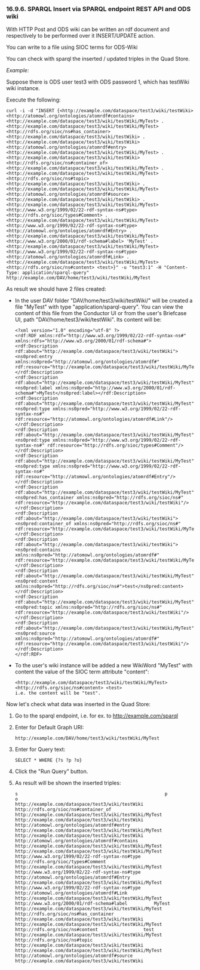 <div id="rdfinsertmethodsparqlqueryandodswiki" class="section">

<div class="titlepage">

<div>

<div>

### 16.9.6. SPARQL Insert via SPARQL endpoint REST API and ODS wiki

</div>

</div>

</div>

With HTTP Post and ODS wiki can be written an rdf document and
respectively to be performed over it INSERT/UPDATE action.

You can write to a file using SIOC terms for ODS-Wiki

You can check with sparql the inserted / updated triples in the Quad
Store.

<span class="emphasis">*Example:*</span>

Suppose there is ODS user test3 with ODS password 1, which has testWiki
wiki instance.

Execute the following:

``` programlisting
curl -i -d "INSERT {<http://example.com/dataspace/test3/wiki/testWiki> <http://atomowl.org/ontologies/atomrdf#contains> <http://example.com/dataspace/test3/wiki/testWiki/MyTest> . <http://example.com/dataspace/test3/wiki/testWiki/MyTest> <http://rdfs.org/sioc/ns#has_container> <http://example.com/dataspace/test3/wiki/testWiki> . <http://example.com/dataspace/test3/wiki/testWiki> <http://atomowl.org/ontologies/atomrdf#entry> <http://example.com/dataspace/test3/wiki/testWiki/MyTest> . <http://example.com/dataspace/test3/wiki/testWiki> <http://rdfs.org/sioc/ns#container_of> <http://example.com/dataspace/test3/wiki/testWiki/MyTest> . <http://example.com/dataspace/test3/wiki/testWiki/MyTest> <http://rdfs.org/sioc/ns#topic>  <http://example.com/dataspace/test3/wiki/testWiki> . <http://example.com/dataspace/test3/wiki/testWiki/MyTest> <http://atomowl.org/ontologies/atomrdf#source> <http://example.com/dataspace/test3/wiki/testWiki> . <http://example.com/dataspace/test3/wiki/testWiki/MyTest> <http://www.w3.org/1999/02/22-rdf-syntax-ns#type> <http://rdfs.org/sioc/types#Comment> . <http://example.com/dataspace/test3/wiki/testWiki/MyTest> <http://www.w3.org/1999/02/22-rdf-syntax-ns#type> <http://atomowl.org/ontologies/atomrdf#Entry> . <http://example.com/dataspace/test3/wiki/testWiki/MyTest> <http://www.w3.org/2000/01/rdf-schema#label> 'MyTest' . <http://example.com/dataspace/test3/wiki/testWiki/MyTest> <http://www.w3.org/1999/02/22-rdf-syntax-ns#type> <http://atomowl.org/ontologies/atomrdf#Link> . <http://example.com/dataspace/test3/wiki/testWiki/MyTest> <http://rdfs.org/sioc/ns#content> <test>}" -u "test3:1" -H "Content-Type: application/sparql-query" http://example.com/DAV/home/test3/wiki/testWiki/MyTest
```

As result we should have 2 files created:

<div class="itemizedlist">

- In the user DAV folder "DAV/home/test3/wiki/testWiki/" will be created
  a file "MyTest" with type "application/sparql-query". You can view the
  content of this file from the Conductor UI or from the user's
  Briefcase UI, path "DAV/home/test3/wiki/testWiki". Its content will
  be:

  ``` programlisting
  <?xml version="1.0" encoding="utf-8" ?>
  <rdf:RDF xmlns:rdf="http://www.w3.org/1999/02/22-rdf-syntax-ns#" xmlns:rdfs="http://www.w3.org/2000/01/rdf-schema#">
  <rdf:Description rdf:about="http://example.com/dataspace/test3/wiki/testWiki"><ns0pred:entry xmlns:ns0pred="http://atomowl.org/ontologies/atomrdf#" rdf:resource="http://example.com/dataspace/test3/wiki/testWiki/MyTest"/></rdf:Description>
  <rdf:Description rdf:about="http://example.com/dataspace/test3/wiki/testWiki/MyTest"><ns0pred:label xmlns:ns0pred="http://www.w3.org/2000/01/rdf-schema#">MyTest</ns0pred:label></rdf:Description>
  <rdf:Description rdf:about="http://example.com/dataspace/test3/wiki/testWiki/MyTest"><ns0pred:type xmlns:ns0pred="http://www.w3.org/1999/02/22-rdf-syntax-ns#" rdf:resource="http://atomowl.org/ontologies/atomrdf#Link"/></rdf:Description>
  <rdf:Description rdf:about="http://example.com/dataspace/test3/wiki/testWiki/MyTest"><ns0pred:type xmlns:ns0pred="http://www.w3.org/1999/02/22-rdf-syntax-ns#" rdf:resource="http://rdfs.org/sioc/types#Comment"/></rdf:Description>
  <rdf:Description rdf:about="http://example.com/dataspace/test3/wiki/testWiki/MyTest"><ns0pred:type xmlns:ns0pred="http://www.w3.org/1999/02/22-rdf-syntax-ns#" rdf:resource="http://atomowl.org/ontologies/atomrdf#Entry"/></rdf:Description>
  <rdf:Description rdf:about="http://example.com/dataspace/test3/wiki/testWiki/MyTest"><ns0pred:has_container xmlns:ns0pred="http://rdfs.org/sioc/ns#" rdf:resource="http://example.com/dataspace/test3/wiki/testWiki"/></rdf:Description>
  <rdf:Description rdf:about="http://example.com/dataspace/test3/wiki/testWiki"><ns0pred:container_of xmlns:ns0pred="http://rdfs.org/sioc/ns#" rdf:resource="http://example.com/dataspace/test3/wiki/testWiki/MyTest"/></rdf:Description>
  <rdf:Description rdf:about="http://example.com/dataspace/test3/wiki/testWiki"><ns0pred:contains xmlns:ns0pred="http://atomowl.org/ontologies/atomrdf#" rdf:resource="http://example.com/dataspace/test3/wiki/testWiki/MyTest"/></rdf:Description>
  <rdf:Description rdf:about="http://example.com/dataspace/test3/wiki/testWiki/MyTest"><ns0pred:content xmlns:ns0pred="http://rdfs.org/sioc/ns#">test</ns0pred:content></rdf:Description>
  <rdf:Description rdf:about="http://example.com/dataspace/test3/wiki/testWiki/MyTest"><ns0pred:topic xmlns:ns0pred="http://rdfs.org/sioc/ns#" rdf:resource="http://example.com/dataspace/test3/wiki/testWiki"/></rdf:Description>
  <rdf:Description rdf:about="http://example.com/dataspace/test3/wiki/testWiki/MyTest"><ns0pred:source xmlns:ns0pred="http://atomowl.org/ontologies/atomrdf#" rdf:resource="http://example.com/dataspace/test3/wiki/testWiki"/></rdf:Description>
  </rdf:RDF>
  ```

- To the user's wiki instance will be added a new WikiWord "MyTest" with
  content the value of the SIOC term attribute "content":

  ``` programlisting
  <http://example.com/dataspace/test3/wiki/testWiki/MyTest> <http://rdfs.org/sioc/ns#content> <test>
  i.e. the content will be "test".
  ```

</div>

Now let's check what data was inserted in the Quad Store:

<div class="orderedlist">

1.  Go to the sparql endpoint, i.e. for ex. to http://example.com/sparql

2.  Enter for Default Graph URI:

    ``` programlisting
    http://example.com/DAV/home/test3/wiki/testWiki/MyTest
    ```

3.  Enter for Query text:

    ``` programlisting
    SELECT * WHERE {?s ?p ?o}
    ```

4.  Click the "Run Query" button.

5.  As result will be shown the inserted triples:

    ``` programlisting
    s                                                       p                                                o
    http://example.com/dataspace/test3/wiki/testWiki        http://rdfs.org/sioc/ns#container_of         http://example.com/dataspace/test3/wiki/testWiki/MyTest
    http://example.com/dataspace/test3/wiki/testWiki        http://atomowl.org/ontologies/atomrdf#entry      http://example.com/dataspace/test3/wiki/testWiki/MyTest
    http://example.com/dataspace/test3/wiki/testWiki        http://atomowl.org/ontologies/atomrdf#contains   http://example.com/dataspace/test3/wiki/testWiki/MyTest
    http://example.com/dataspace/test3/wiki/testWiki/MyTest  http://www.w3.org/1999/02/22-rdf-syntax-ns#type  http://rdfs.org/sioc/types#Comment
    http://example.com/dataspace/test3/wiki/testWiki/MyTest  http://www.w3.org/1999/02/22-rdf-syntax-ns#type  http://atomowl.org/ontologies/atomrdf#Entry
    http://example.com/dataspace/test3/wiki/testWiki/MyTest  http://www.w3.org/1999/02/22-rdf-syntax-ns#type  http://atomowl.org/ontologies/atomrdf#Link
    http://example.com/dataspace/test3/wiki/testWiki/MyTest  http://www.w3.org/2000/01/rdf-schema#label          MyTest
    http://example.com/dataspace/test3/wiki/testWiki/MyTest  http://rdfs.org/sioc/ns#has_container       http://example.com/dataspace/test3/wiki/testWiki
    http://example.com/dataspace/test3/wiki/testWiki/MyTest  http://rdfs.org/sioc/ns#content                 test
    http://example.com/dataspace/test3/wiki/testWiki/MyTest  http://rdfs.org/sioc/ns#topic               http://example.com/dataspace/test3/wiki/testWiki
    http://example.com/dataspace/test3/wiki/testWiki/MyTest  http://atomowl.org/ontologies/atomrdf#source     http://example.com/dataspace/test3/wiki/testWiki
    ```

</div>

</div>
